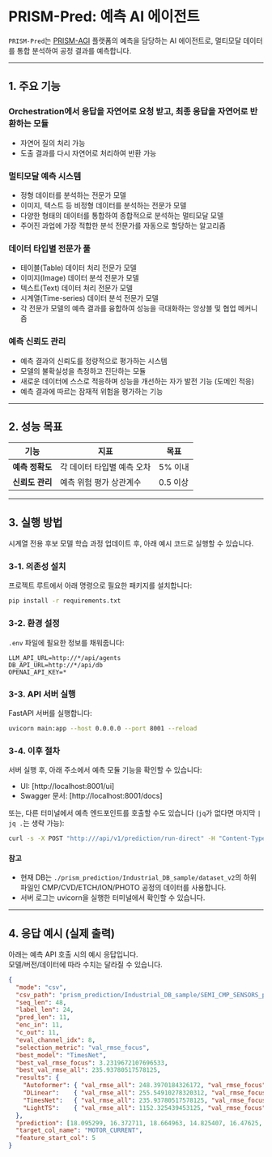 # PRISM-Pred: 예측 AI 에이전트

`PRISM-Pred`는 [PRISM-AGI](../README.md) 플랫폼의 예측을 담당하는 AI 에이전트로, 멀티모달 데이터를 통합 분석하여 공정 결과를 예측합니다.

---

## 1. 주요 기능

### Orchestration에서 응답을 자연어로 요청 받고, 최종 응답을 자연어로 반환하는 모듈
- 자연어 질의 처리 가능
- 도출 결과를 다시 자연어로 처리하여 반환 가능

### 멀티모달 예측 시스템
- 정형 데이터를 분석하는 전문가 모델
- 이미지, 텍스트 등 비정형 데이터를 분석하는 전문가 모델
- 다양한 형태의 데이터를 통합하여 종합적으로 분석하는 멀티모달 모델
- 주어진 과업에 가장 적합한 분석 전문가를 자동으로 할당하는 알고리즘

### 데이터 타입별 전문가 풀
- 테이블(Table) 데이터 처리 전문가 모델
- 이미지(Image) 데이터 분석 전문가 모델
- 텍스트(Text) 데이터 처리 전문가 모델
- 시계열(Time-series) 데이터 분석 전문가 모델
- 각 전문가 모델의 예측 결과를 융합하여 성능을 극대화하는 앙상블 및 협업 메커니즘

### 예측 신뢰도 관리
- 예측 결과의 신뢰도를 정량적으로 평가하는 시스템
- 모델의 불확실성을 측정하고 진단하는 모듈
- 새로운 데이터에 스스로 적응하며 성능을 개선하는 자가 발전 기능 (도메인 적응)
- 예측 결과에 따르는 잠재적 위험을 평가하는 기능

---

## 2. 성능 목표

| 기능             | 지표                   | 목표     |
| ---------------- | ---------------------- | -------- |
| **예측 정확도** | 각 데이터 타입별 예측 오차 | 5% 이내 |
| **신뢰도 관리** | 예측 위험 평가 상관계수 | 0.5 이상 |

---

## 3. 실행 방법

시계열 전용 후보 모델 학습 과정 업데이트 후, 아래 예시 코드로 실행할 수 있습니다.

### 3-1. 의존성 설치
프로젝트 루트에서 아래 명령으로 필요한 패키지를 설치합니다:
```bash
pip install -r requirements.txt
```

### 3-2. 환경 설정
`.env` 파일에 필요한 정보를 채워줍니다:
```env
LLM_API_URL=http://*/api/agents
DB_API_URL=http://*/api/db
OPENAI_API_KEY=*
```

### 3-3. API 서버 실행
FastAPI 서버를 실행합니다:
```bash
uvicorn main:app --host 0.0.0.0 --port 8001 --reload
```

### 3-4. 이후 절차
서버 실행 후, 아래 주소에서 예측 모듈 기능을 확인할 수 있습니다:

- UI: [http://localhost:8001/ui] 
- Swagger 문서: [http://localhost:8001/docs]

또는, 다른 터미널에서 예측 엔드포인트를 호출할 수도 있습니다 (`jq`가 없다면 마지막 `| jq .`는 생략 가능):
```bash
curl -s -X POST "http:///api/v1/prediction/run-direct" -H "Content-Type: application/json" -d '{"taskId":"1","fromAgent":"orchestration","objective":"prediction","timeRange":"2025-08-20 09:00:00 - 09:10:00","sensor_name":"CMP","target_cols":"MOTOR_CURRENT","constraints":null,"userRole":"engineer"}' | jq .
```

#### 참고

- 현재 DB는 `./prism_prediction/Industrial_DB_sample/dataset_v2`의 하위 파일인 CMP/CVD/ETCH/ION/PHOTO 공정의 데이터를 사용합니다.
- 서버 로그는 uvicorn을 실행한 터미널에서 확인할 수 있습니다.

---

## 4. 응답 예시 (실제 출력)

아래는 예측 API 호출 시의 예시 응답입니다.  
모델/버전/데이터에 따라 수치는 달라질 수 있습니다.

```json
{
  "mode": "csv",
  "csv_path": "prism_prediction/Industrial_DB_sample/SEMI_CMP_SENSORS_predict.csv",
  "seq_len": 48,
  "label_len": 24,
  "pred_len": 11,
  "enc_in": 11,
  "c_out": 11,
  "eval_channel_idx": 8,
  "selection_metric": "val_rmse_focus",
  "best_model": "TimesNet",
  "best_val_rmse_focus": 3.2319672107696533,
  "best_val_rmse_all": 235.93780517578125,
  "results": {
    "Autoformer": { "val_rmse_all": 248.3970184326172, "val_rmse_focus": 108.75589752197266 },
    "DLinear":    { "val_rmse_all": 255.54910278320312, "val_rmse_focus": 3.3810741901397705 },
    "TimesNet":   { "val_rmse_all": 235.93780517578125, "val_rmse_focus": 3.2319672107696533 },
    "LightTS":    { "val_rmse_all": 1152.325439453125, "val_rmse_focus": 19.069955825805664 }
  },
  "prediction": [18.095299, 16.372711, 18.664963, 14.825407, 16.47625, 16.487608, 17.424318, 16.602634, 17.291752, 15.002139, 18.01297],
  "target_col_name": "MOTOR_CURRENT",
  "feature_start_col": 5
}
```
